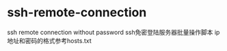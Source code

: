 # ssh-remote-connection
ssh remote connection without password
ssh免密登陆服务器批量操作脚本
ip地址和密码的格式参考hosts.txt
